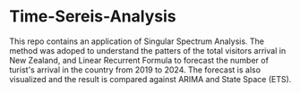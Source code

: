 # Time-Sereis-Analysis
This repo contains an application of Singular Spectrum Analysis. The method was adoped to understand the patters of the total visitors arrival in New Zealand, and Linear Recurrent Formula to forecast the number of turist's arrival in the country from 2019 to 2024. The forecast is also visualized and the result is compared against ARIMA and State Space (ETS).
